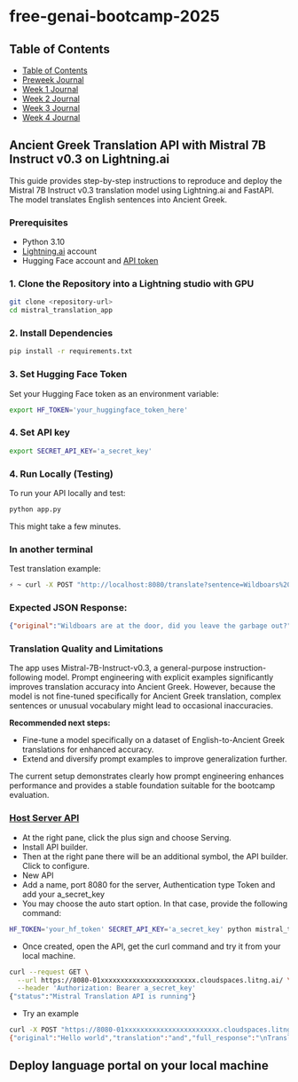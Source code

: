 # free-genai-bootcamp-2025

## Table of Contents
- [Table of Contents](#table-of-contents)
- [Preweek Journal](journal/week0.md)
- [Week 1 Journal](journal/week1.md)
- [Week 2 Journal](journal/week2.md)
- [Week 3 Journal](journal/week3.md)
- [Week 4 Journal](journal/week4.md)


## Ancient Greek Translation API with Mistral 7B Instruct v0.3 on Lightning.ai

This guide provides step-by-step instructions to reproduce and deploy the Mistral 7B Instruct v0.3 translation model using Lightning.ai and FastAPI. The model translates English sentences into Ancient Greek.


### Prerequisites

- Python 3.10
- [Lightning.ai](https://lightning.ai/) account
- Hugging Face account and [API token](https://huggingface.co/settings/tokens)

### 1. Clone the Repository into a Lightning studio with GPU

```bash
git clone <repository-url>
cd mistral_translation_app
```

### 2. Install Dependencies

```bash
pip install -r requirements.txt
```

### 3. Set Hugging Face Token

Set your Hugging Face token as an environment variable:

```bash
export HF_TOKEN='your_huggingface_token_here'
```

### 4. Set API key


```bash
export SECRET_API_KEY='a_secret_key'
```

### 4. Run Locally (Testing)

To run your API locally and test:

```bash
python app.py
```
This might take a few minutes.

### In another terminal

Test translation example:

```bash
⚡ ~ curl -X POST "http://localhost:8080/translate?sentence=Wildboars%20are%20at%20the%20door,%20did%20you%20leave%20the%20garbage%20out?" -H "api-key: a_secret_key"
```


### Expected JSON Response:

```json
{"original":"Wildboars are at the door, did you leave the garbage out?","translation":"and","full_response":"\nTranslate the following English sentence accurately into Classical Ancient Greek (Attic dialect). \nUse correct grammar, vocabulary, and polytonic diacritics. \nProvide ONLY the Ancient Greek translation enclosed by <START> and <END> tags, nothing else.\n\nExamples:\nEnglish: Wisdom is virtue. → <START>Σοφία ἐστὶν ἀρετή.<END>\nEnglish: Life is short. → <START>Ὁ βίος βραχύς ἐστιν.<END>\nEnglish: Know thyself. → <START>Γνῶθι σεαυτόν.<END>\nEnglish: Hello world. → <START>Χαῖρε, ὦ κόσμε!<END>\nEnglish: I love philosophy. → <START>Φιλοσοφίαν φιλῶ.<END>\n\nNow translate accurately:\nEnglish: Wildboars are at the door, did you leave the garbage out? → <START>Ἄιμνοι εἰσὶν τῇ θύρᾳ, ἦλθες λιπὼν τὸ σκόροπον;<END>"}
```
### Translation Quality and Limitations

The app uses Mistral-7B-Instruct-v0.3, a general-purpose instruction-following model. Prompt engineering with explicit examples significantly improves translation accuracy into Ancient Greek. However, because the model is not fine-tuned specifically for Ancient Greek translation, complex sentences or unusual vocabulary might lead to occasional inaccuracies.

**Recommended next steps:**  
- Fine-tune a model specifically on a dataset of English-to-Ancient Greek translations for enhanced accuracy.
- Extend and diversify prompt examples to improve generalization further.

The current setup demonstrates clearly how prompt engineering enhances performance and provides a stable foundation suitable for the bootcamp evaluation.


### [Host Server API](https://lightning.ai/docs/overview/studios/host-server-apis)

- At the right pane, click the plus sign and choose Serving. 
- Install API builder. 
- Then at the right pane there will be an additional symbol, the API builder. Click to configure.
- New API
- Add a name, port 8080 for the server, Authentication type Token and add your a_secret_key
- You may choose the auto start option. In that case, provide the following command:
```bash
HF_TOKEN='your_hf_token' SECRET_API_KEY='a_secret_key' python mistral_translation_app/app.py
```
- Once created, open the API, get the curl command and try it from your local machine. 
```bash
curl --request GET \
  --url https://8080-01xxxxxxxxxxxxxxxxxxxxxxxx.cloudspaces.litng.ai/ \
  --header 'Authorization: Bearer a_secret_key'
{"status":"Mistral Translation API is running"}
```

- Try an example
```bash
curl -X POST "https://8080-01xxxxxxxxxxxxxxxxxxxxxxxx.cloudspaces.litng.ai/translate?sentence=Hello%20world" -H "Authorization: Bearer a_secret_key"
{"original":"Hello world","translation":"and","full_response":"\nTranslate the following English sentence accurately into Classical Ancient Greek (Attic dialect). \nUse correct grammar, vocabulary, and polytonic diacritics. \nProvide ONLY the Ancient Greek translation enclosed by <START> and <END> tags, nothing else.\n\nExamples:\nEnglish: Wisdom is virtue. → <START>Σοφία ἐστὶν ἀρετή.<END>\nEnglish: Life is short. → <START>Ὁ βίος βραχύς ἐστιν.<END>\nEnglish: Know thyself. → <START>Γνῶθι σεαυτόν.<END>\nEnglish: Hello world. → <START>Χαῖρε, ὦ κόσμε!<END>\nEnglish: I love philosophy. → <START>Φιλοσοφίαν φιλῶ.<END>\n\nNow translate accurately:\nEnglish: Hello world → <START>Χαῖρε, ὦ κόσμε!<END>"}
```



















## Deploy language portal on your local machine

